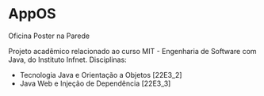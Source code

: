 # AppOS
Oficina Poster na Parede

Projeto acadêmico relacionado ao curso MIT - Engenharia de Software com Java, do Instituto Infnet.
Disciplinas:
  - Tecnologia Java e Orientação a Objetos [22E3_2]
  - Java Web e Injeção de Dependência [22E3_3]
